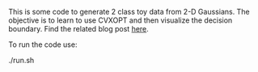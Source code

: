 This is some code to generate 2 class toy data from 2-D Gaussians. The objective is to learn to use CVXOPT and then visualize the decision boundary. Find the related blog post [here]().

To run the code use:

./run.sh
